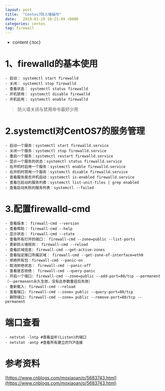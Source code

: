 ```yaml
---
layout: post
title:  "Centos7防火墙操作"
date:   2019-01-29 10:21:49 +0800
categories: centos
tag: firewall
---
```


* content
{:toc}



# 1、firewalld的基本使用 #

    - 启动： systemctl start firewalld
    - 关闭： systemctl stop firewalld
    - 查看状态： systemctl status firewalld 
    - 开机禁用： systemctl disable firewalld
    - 开机启用： systemctl enable firewalld

> 防火墙关闭与禁用命令最好少用

# 2.systemctl对CentOS7的服务管理 #

    - 启动一个服务：systemctl start firewalld.service
    - 关闭一个服务：systemctl stop firewalld.service
    - 重启一个服务：systemctl restart firewalld.service
    - 显示一个服务的状态：systemctl status firewalld.service
    - 在开机时启用一个服务：systemctl enable firewalld.service
    - 在开机时禁用一个服务：systemctl disable firewalld.service
    - 查看服务是否开机启动：systemctl is-enabled firewalld.service
    - 查看已启动的服务列表：systemctl list-unit-files | grep enabled
    - 查看启动失败的服务列表：systemctl --failed

# 3.配置firewalld-cmd #

    - 查看版本： firewall-cmd --version
    - 查看帮助： firewall-cmd --help
    - 显示状态： firewall-cmd --state
    - 查看所有打开的端口： firewall-cmd --zone=public --list-ports
    - 更新防火墙规则： firewall-cmd --reload
    - 查看区域信息: firewall-cmd --get-active-zones
    - 查看指定接口所属区域： firewall-cmd --get-zone-of-interface=eth0
    - 拒绝所有包：firewall-cmd --panic-on
    - 取消拒绝状态： firewall-cmd --panic-off
    - 查看是否拒绝： firewall-cmd --query-panic
    - 开启一个端口: firewall-cmd --zone=public --add-port=80/tcp --permanent（--permanent永久生效，没有此参数重启后失效）
    - 重新载入: firewall-cmd --reload
    - 查看端口: firewall-cmd --zone= public --query-port=80/tcp
    - 删除端口: firewall-cmd --zone= public --remove-port=80/tcp --permanent

# 端口查看 #

    - netstat -lntp #查看监听(Listen)的端口
    - netstat -antp #查看所有建立的TCP连接


# 参考资料 #

[https://www.cnblogs.com/moxiaoan/p/5683743.html](https://www.cnblogs.com/moxiaoan/p/5683743.html)

